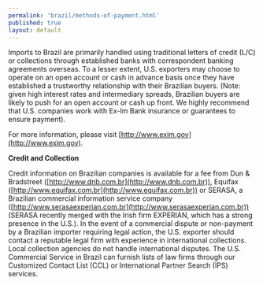 ```yaml
--- 
permalink: 'brazil/methods-of-payment.html' 
published: true 
layout: default
---
```

Imports to Brazil are primarily handled using traditional letters of credit (L/C) or collections through established banks with correspondent banking agreements overseas. To a lesser extent, U.S. exporters may choose to operate on an open account or cash in advance basis once they have established a trustworthy relationship with their Brazilian buyers. (Note: given high interest rates and intermediary spreads, Brazilian buyers are likely to push for an open account or cash up front. We highly recommend that U.S. companies work with Ex-Im Bank insurance or guarantees to ensure payment).

For more information, please visit [http://www.exim.gov](http://www.exim.gov).

**Credit and Collection**

Credit information on Brazilian companies is available for a fee from Dun & Bradstreet ([http://www.dnb.com.br](http://www.dnb.com.br)), Equifax ([http://www.equifax.com.br](http://www.equifax.com.br)) or SERASA, a Brazilian commercial information service company ([http://www.serasaexperian.com.br](http://www.serasaexperian.com.br)) (SERASA recently merged with the Irish firm EXPERIAN, which has a strong presence in the U.S.). In the event of a commercial dispute or non-payment by a Brazilian importer requiring legal action, the U.S. exporter should contact a reputable legal firm with experience in international collections. Local collection agencies do not handle international disputes. The U.S. Commercial Service in Brazil can furnish lists of law firms through our Customized Contact List (CCL) or International Partner Search (IPS) services.
